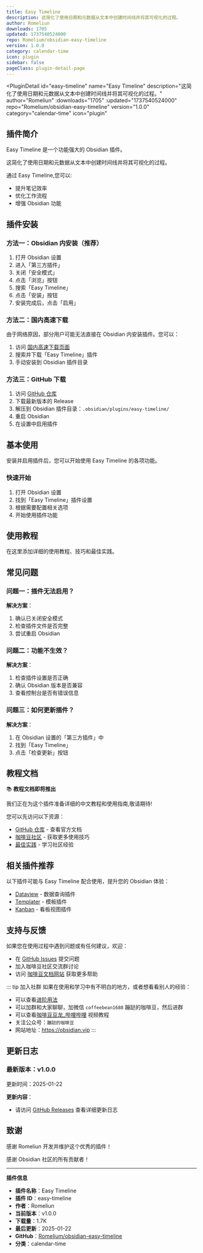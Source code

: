 ```yaml
---
title: Easy Timeline
description: 这简化了使用日期和元数据从文本中创建时间线并将其可视化的过程。
author: Romeliun
downloads: 1705
updated: 1737540524000
repo: Romelium/obsidian-easy-timeline
version: 1.0.0
category: calendar-time
icon: plugin
sidebar: false
pageClass: plugin-detail-page
---
```


<PluginDetail
  id="easy-timeline"
  name="Easy Timeline"
  description="这简化了使用日期和元数据从文本中创建时间线并将其可视化的过程。"
  author="Romeliun"
  :downloads="1705"
  :updated="1737540524000"
  repo="Romelium/obsidian-easy-timeline"
  version="1.0.0"
  category="calendar-time"
  icon="plugin"
>

<!-- AUTO_GENERATED_START -->
## 插件简介

Easy Timeline 是一个功能强大的 Obsidian 插件。

这简化了使用日期和元数据从文本中创建时间线并将其可视化的过程。

通过 Easy Timeline,您可以:

- 提升笔记效率
- 优化工作流程
- 增强 Obsidian 功能

<!-- AUTO_GENERATED_END -->

<!-- AUTO_GENERATED_START -->
## 插件安装

### 方法一：Obsidian 内安装（推荐）

1. 打开 Obsidian 设置
2. 进入「第三方插件」
3. 关闭「安全模式」
4. 点击「浏览」按钮
5. 搜索「Easy Timeline」
6. 点击「安装」按钮
7. 安装完成后，点击「启用」

### 方法二：国内高速下载

由于网络原因，部分用户可能无法直接在 Obsidian 内安装插件。您可以：

1. 访问 [国内高速下载页面](/zh/documentation/obsidian-plugins-download.html)
2. 搜索并下载「Easy Timeline」插件
3. 手动安装到 Obsidian 插件目录

### 方法三：GitHub 下载

1. 访问 [GitHub 仓库](https://github.com/Romelium/obsidian-easy-timeline)
2. 下载最新版本的 Release
3. 解压到 Obsidian 插件目录：`.obsidian/plugins/easy-timeline/`
4. 重启 Obsidian
5. 在设置中启用插件

## 基本使用

安装并启用插件后，您可以开始使用 Easy Timeline 的各项功能。

### 快速开始

1. 打开 Obsidian 设置
2. 找到「Easy Timeline」插件设置
3. 根据需要配置相关选项
4. 开始使用插件功能

<!-- AUTO_GENERATED_END -->

<!-- CUSTOM_CONTENT_START:tutorial -->
## 使用教程

在这里添加详细的使用教程、技巧和最佳实践。

<!-- CUSTOM_CONTENT_END:tutorial -->

<!-- SHARED_CONTENT_START -->
## 常见问题

### 问题一：插件无法启用？

**解决方案**：
1. 确认已关闭安全模式
2. 检查插件文件是否完整
3. 尝试重启 Obsidian

### 问题二：功能不生效？

**解决方案**：
1. 检查插件设置是否正确
2. 确认 Obsidian 版本是否兼容
3. 查看控制台是否有错误信息

### 问题三：如何更新插件？

**解决方案**：
1. 在 Obsidian 设置的「第三方插件」中
2. 找到「Easy Timeline」
3. 点击「检查更新」按钮

## 教程文档

📚 **教程文档即将推出**

我们正在为这个插件准备详细的中文教程和使用指南,敬请期待!

您可以先访问以下资源：
- [GitHub 仓库](https://github.com/Romelium/obsidian-easy-timeline) - 查看官方文档
- [咖啡豆社区](/zh/bases/) - 获取更多使用技巧
- [最佳实践](/zh/best-practices/) - 学习社区经验

## 相关插件推荐

以下插件可能与 Easy Timeline 配合使用，提升您的 Obsidian 体验：

- [Dataview](/zh/plugins/dataview.html) - 数据查询插件
- [Templater](/zh/plugins/templater-obsidian.html) - 模板插件
- [Kanban](/zh/plugins/obsidian-kanban.html) - 看板视图插件

## 支持与反馈

如果您在使用过程中遇到问题或有任何建议，欢迎：

- 在 [GitHub Issues](https://github.com/Romelium/obsidian-easy-timeline/issues) 提交问题
- 加入咖啡豆社区交流群讨论
- 访问 [咖啡豆文档网站](https://obsidian.vip) 获取更多帮助

::: tip 加入社群
如果在使用和学习中有不明白的地方，或者想看看别人的经验：
- 可以查看[进阶用法](/zh/advanced)
- 可以加群和大家聊聊，加微信 `coffeebean1688` 蹦跶的咖啡豆，然后进群
- 可以查看[咖啡豆豆龙_哔哩哔哩](https://space.bilibili.com/618777356) 视频教程
- 关注公众号：`蹦跶的咖啡豆`
- 网站地址：https://obsidian.vip
:::
<!-- SHARED_CONTENT_END -->

<!-- AUTO_GENERATED_START -->
## 更新日志

### 最新版本：v1.0.0

更新时间：2025-01-22

**更新内容**：
- 请访问 [GitHub Releases](https://github.com/Romelium/obsidian-easy-timeline/releases) 查看详细更新日志

## 致谢

感谢 Romeliun 开发并维护这个优秀的插件！

感谢 Obsidian 社区的所有贡献者！

---

**插件信息**
- **插件名称**：Easy Timeline
- **插件 ID**：easy-timeline
- **作者**：Romeliun
- **当前版本**：v1.0.0
- **下载量**：1.7K
- **最后更新**：2025-01-22
- **GitHub**：[Romelium/obsidian-easy-timeline](https://github.com/Romelium/obsidian-easy-timeline)
- **分类**：calendar-time
<!-- AUTO_GENERATED_END -->

</PluginDetail>

